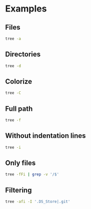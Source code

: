 # Examples

## Files

```sh
tree -a
```

## Directories

```sh
tree -d
```

## Colorize

```sh
tree -C
```

## Full path

```sh
tree -f
```

## Without indentation lines

```sh
tree -i
```

## Only files

```sh
tree -fFi | grep -v '/$'
```

## Filtering

```sh
tree -afi -I '.DS_Store|.git'
```
